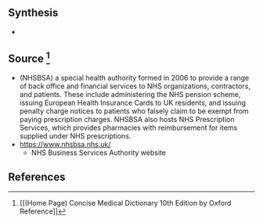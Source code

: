 ## Synthesis
- 
## Source [^1]
- (NHSBSA) a special health authority formed in 2006 to provide a range of back office and financial services to NHS organizations, contractors, and patients. These include administering the NHS pension scheme, issuing European Health Insurance Cards to UK residents, and issuing penalty charge notices to patients who falsely claim to be exempt from paying prescription charges. NHSBSA also hosts NHS Prescription Services, which provides pharmacies with reimbursement for items supplied under NHS prescriptions.
- https://www.nhsbsa.nhs.uk/
	- NHS Business Services Authority website
## References

[^1]: [[(Home Page) Concise Medical Dictionary 10th Edition by Oxford Reference]]